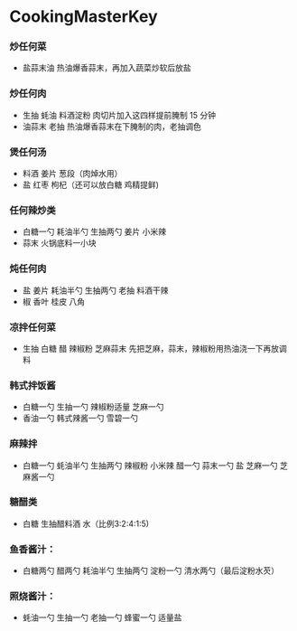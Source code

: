 # CookingMasterKey

### 炒任何菜

- 盐蒜末油
  热油爆香蒜末，再加入蔬菜炒软后放盐

  

### 炒任何肉

- 生抽 蚝油 料酒淀粉
  肉切片加入这四样提前腌制 15 分钟
- 油蒜末 老抽
  热油爆香蒜末在下腌制的肉，老抽调色



### 煲任何汤

- 料酒 姜片 葱段（肉焯水用）
- 盐 红枣 枸杞（还可以放白糖 鸡精提鲜)



### 任何辣炒类

- 白糖一勺 耗油半勺 生抽两勺 姜片 小米辣
- 蒜末 火锅底料一小块



### 炖任何肉

- 盐 姜片 耗油半勺 生抽两勺 老抽 料酒干辣
- 椒 香叶 桂皮 八角



### 凉拌任何菜

- 生抽 白糖 醋 辣椒粉 芝麻蒜末
  先把芝麻，蒜末，辣椒粉用热油浇一下再放调料



### 韩式拌饭酱

- 白糖一勺 生抽一勺 辣椒粉适量 芝麻一勺
- 香油一勺 韩式辣酱一勺 雪碧一勺



### 麻辣拌

- 白糖一勺 蚝油半勺 生抽两勺 辣椒粉 小米辣 醋一勺 蒜末一勺 盐 芝麻一勺 芝麻酱一勺

### 糖醋类

- 白糖 生抽醋料酒 水（比例3:2:4:1:5)



### 鱼香酱汁：

- 白糖两勺 醋两勺 耗油半勺 生抽两勺 淀粉一勺 清水两勺（最后淀粉水芡）



### 照烧酱汁：

- 蚝油一勺 生抽一勺 老抽一勺 蜂蜜一勺 适量盐